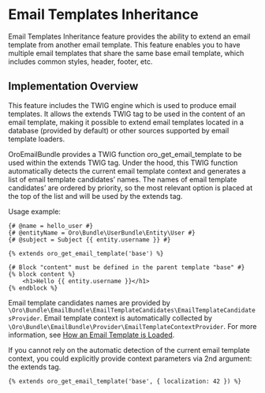 <a id="bundle-docs-platform-email-bundle-templates-inheritance"></a>

# Email Templates Inheritance

Email Templates Inheritance feature provides the ability to extend an email template from another email template. This feature enables you to have multiple email templates that share the same base email template, which includes common styles, header, footer, etc.

## Implementation Overview

This feature includes the TWIG engine which is used to produce email templates. It allows the extends TWIG tag to be used in the content of an email template, making it possible to extend email templates located in a database (provided by default) or other sources supported by email template loaders.

OroEmailBundle provides a TWIG function oro_get_email_template to be used within the extends TWIG tag. Under the hood, this TWIG function automatically detects the current email template context and generates a list of email template candidates’ names. The names of email template candidates’ are ordered by priority, so the most relevant option is placed at the top of the list and will be used by the extends tag.

Usage example:

```twig
{# @name = hello_user #}
{# @entityName = Oro\Bundle\UserBundle\Entity\User #}
{# @subject = Subject {{ entity.username }} #}

{% extends oro_get_email_template('base') %}

{# Block "content" must be defined in the parent template "base" #}
{% block content %}
    <h1>Hello {{ entity.username }}</h1>
{% endblock %}
```

Email template candidates names are provided by `\Oro\Bundle\EmailBundle\EmailTemplateCandidates\EmailTemplateCandidatesProvider`. Email template context is automatically collected by `\Oro\Bundle\EmailBundle\Provider\EmailTemplateContextProvider`. For more information, see [How an Email Template is Loaded](email-templates-load.md#bundle-docs-platform-email-bundle-templates-loading).

If you cannot rely on the automatic detection of the current email template context, you could explicitly provide context parameters via 2nd argument: the extends tag.

```twig
{% extends oro_get_email_template('base', { localization: 42 }) %}
```

<!-- Frontend -->

